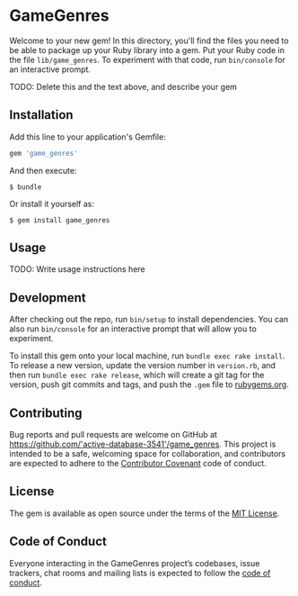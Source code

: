 # GameGenres

Welcome to your new gem! In this directory, you'll find the files you need to be able to package up your Ruby library into a gem. Put your Ruby code in the file `lib/game_genres`. To experiment with that code, run `bin/console` for an interactive prompt.

TODO: Delete this and the text above, and describe your gem

## Installation

Add this line to your application's Gemfile:

```ruby
gem 'game_genres'
```

And then execute:

    $ bundle

Or install it yourself as:

    $ gem install game_genres

## Usage

TODO: Write usage instructions here

## Development

After checking out the repo, run `bin/setup` to install dependencies. You can also run `bin/console` for an interactive prompt that will allow you to experiment.

To install this gem onto your local machine, run `bundle exec rake install`. To release a new version, update the version number in `version.rb`, and then run `bundle exec rake release`, which will create a git tag for the version, push git commits and tags, and push the `.gem` file to [rubygems.org](https://rubygems.org).

## Contributing

Bug reports and pull requests are welcome on GitHub at https://github.com/'active-database-3541'/game_genres. This project is intended to be a safe, welcoming space for collaboration, and contributors are expected to adhere to the [Contributor Covenant](http://contributor-covenant.org) code of conduct.

## License

The gem is available as open source under the terms of the [MIT License](https://opensource.org/licenses/MIT).

## Code of Conduct

Everyone interacting in the GameGenres project’s codebases, issue trackers, chat rooms and mailing lists is expected to follow the [code of conduct](https://github.com/'active-database-3541'/game_genres/blob/master/CODE_OF_CONDUCT.md).
